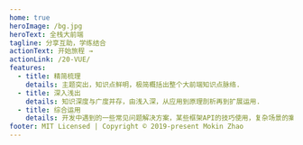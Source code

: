 ```yaml
---
home: true
heroImage: /bg.jpg
heroText: 全栈大前端
tagline: 分享互助，学练结合
actionText: 开始旅程 →
actionLink: /20-VUE/
features:
  - title: 精简梳理
    details: 主题突出，知识点鲜明，极简概括出整个大前端知识点脉络.
  - title: 深入浅出
    details: 知识深度与广度并存，由浅入深，从应用到原理剖析再到扩展运用.
  - title: 综合运用
    details: 开发中遇到的一些常见问题解决方案，某些框架API的技巧使用，复杂场景的案例还原.
footer: MIT Licensed | Copyright © 2019-present Mokin Zhao
---
```

